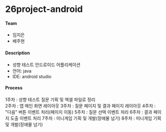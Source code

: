 # 26project-android

#### Team
* 임지은
* 배주현

#### Description
* 성향 테스트 안드로이드 어플리케이션
* 언어: java
* IDE: android studio

#### Process
1주차 : 성향 테스트 질문 기획 및 엑셀 파일로 정리</br>
2주차 : 앱 메인 화면 레이아웃
3주차 : 질문 페이지 및 결과 페이지 레이아웃
4주차 : "다음" 버튼 이벤트 처리(페이지 이동)
5주차 : 질문 선택 이벤트 처리
6주차 : 결과 페이지 도출 이벤트 처리
7주차 : 미니게임 기획 및 개발(장애물 넘기)
8주차 : 미니게임 기획 및 개발(장애물 넘기)
